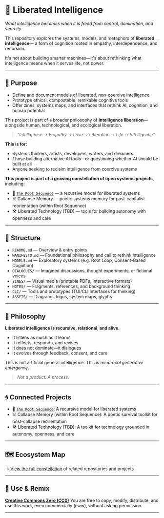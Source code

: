 # 🧠 Liberated Intelligence

*What intelligence becomes when it is freed from control, domination, and scarcity.*

This repository explores the systems, models, and metaphors of **liberated intelligence**—
a form of cognition rooted in empathy, interdependence, and recursion.

It's not about building smarter machines—it's about rethinking what intelligence means
when it serves life, not power.

---

## 🌱 Purpose

* Define and document models of liberated, non-coercive intelligence
* Prototype ethical, compostable, remixable cognitive tools
* Offer zines, systems maps, and interfaces that rethink AI, cognition, and human potential

This project is part of a broader philosophy of **intelligence liberation**—alongside human,
technological, and ecological liberation.

> *"Intelligence → Empathy → Love → Liberation → Life → Intelligence"*

**This is for:**

* Systems thinkers, artists, developers, writers, and dreamers
* Those building alternative AI tools—or questioning whether AI should be built at all
* Anyone seeking to reclaim intelligence from coercive systems

**This project is part of a growing constellation of open systems projects**, including:

* 🌱 [`The Root Sequence`](https://github.com/raelovejoy/root-sequence) — a recursive model for liberated systems
* ☠️ Collapse Memory — poetic systems memory for post-capitalist reorientation (within Root Sequence)
* 🛠️ Liberated Technology (TBD) — tools for building autonomy with openness and care

---

## 📁 Structure

* `README.md` — Overview & entry points
* `MANIFESTO.md` — Foundational philosophy and call to rethink intelligence
* `MODELS.md` — Exploratory systems (e.g. Root Loop, Consent-Based Cognition)
* `DIALOGUES/` — Imagined discussions, thought experiments, or fictional voices
* `ZINES/` — Visual media (printable PDFs, interactive formats)
* `NOTES/` — Fragments, references, and background thinking
* `CLI/` — Tools and prototypes (TUI/CLI interfaces for thinking)
* `ASSETS/` — Diagrams, logos, system maps, glyphs

---

## 🔁 Philosophy

**Liberated intelligence is recursive, relational, and alive.**

- It listens as much as it learns
- It reflects, responds, and revises
- It does not dominate—it dialogues
- It evolves through feedback, consent, and care

This is not artificial general intelligence. This is *reciprocal generative emergence*.

> _Not a product. A process._

---

## 🌀 Connected Projects

* 🌱 [`The Root Sequence`](https://github.com/raelovejoy/root-sequence):
  A recursive model for liberated systems
* ☠️ Collapse Memory (within Root Sequence):
  A poetic survival toolkit for post-collapse reorientation
* 🛠️ Liberated Technology (TBD):
  A toolkit for technology grounded in autonomy, openness, and care

---

## 🗺️ Ecosystem Map
→ [View the full constellation](meta/map.md) of related repositories and projects

---

## 🔄 Use & Remix

**[Creative Commons Zero (CC0)](https://creativecommons.org/publicdomain/zero/1.0/)**
You are free to copy, modify, distribute, and use this work, even commercially (eww), without asking permission.

---

